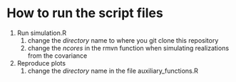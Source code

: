 # How to run the script files

1. Run simulation.R
	1. change the *directory* name to where you git clone this repository 
	2. change the *ncores* in the rmvn function when simulating realizations from the covariance
2. Reproduce plots
	1. change the *directory* name in the file auxiliary_functions.R
